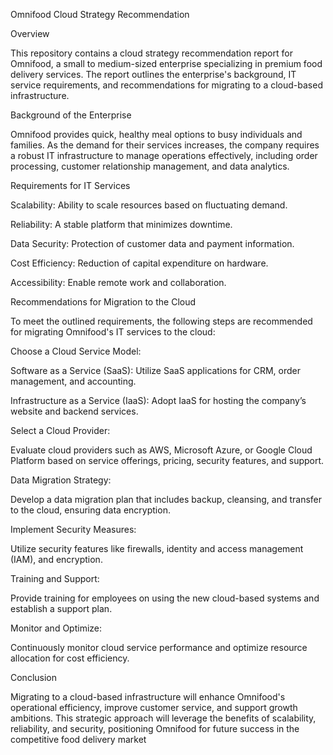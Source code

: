 Omnifood Cloud Strategy Recommendation 

Overview 

This repository contains a cloud strategy recommendation report for Omnifood, a small to medium-sized enterprise specializing in premium food delivery services. The report outlines the enterprise's background, IT service requirements, and recommendations for migrating to a cloud-based infrastructure. 

 

Background of the Enterprise 

Omnifood provides quick, healthy meal options to busy individuals and families. As the demand for their services increases, the company requires a robust IT infrastructure to manage operations effectively, including order processing, customer relationship management, and data analytics. 

 

Requirements for IT Services 

Scalability: Ability to scale resources based on fluctuating demand. 

Reliability: A stable platform that minimizes downtime. 

Data Security: Protection of customer data and payment information. 

Cost Efficiency: Reduction of capital expenditure on hardware. 

Accessibility: Enable remote work and collaboration. 

Recommendations for Migration to the Cloud 

To meet the outlined requirements, the following steps are recommended for migrating Omnifood's IT services to the cloud: 

 

Choose a Cloud Service Model: 

 

Software as a Service (SaaS): Utilize SaaS applications for CRM, order management, and accounting. 

Infrastructure as a Service (IaaS): Adopt IaaS for hosting the company’s website and backend services. 

Select a Cloud Provider: 

 

Evaluate cloud providers such as AWS, Microsoft Azure, or Google Cloud Platform based on service offerings, pricing, security features, and support. 

Data Migration Strategy: 

 

Develop a data migration plan that includes backup, cleansing, and transfer to the cloud, ensuring data encryption. 

Implement Security Measures: 

 

Utilize security features like firewalls, identity and access management (IAM), and encryption. 

Training and Support: 

 

Provide training for employees on using the new cloud-based systems and establish a support plan. 

Monitor and Optimize: 

 

Continuously monitor cloud service performance and optimize resource allocation for cost efficiency. 

Conclusion 

Migrating to a cloud-based infrastructure will enhance Omnifood's operational efficiency, improve customer service, and support growth ambitions. This strategic approach will leverage the benefits of scalability, reliability, and security, positioning Omnifood for future success in the competitive food delivery market 
